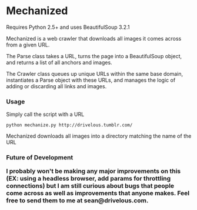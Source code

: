 <h1>Mechanized</h1>

<p>Requires Python 2.5+ and uses BeautifulSoup 3.2.1</p>

<p>Mechanized is a web crawler that downloads all images it comes across from a given URL.</p>

<p>The Parse class takes a URL, turns the page into a BeautifulSoup object, and returns a list of all anchors and images.</p>

<p>The Crawler class queues up unique URLs within the same base domain, instantiates a Parse object with these URLs, and manages the logic of adding or discarding all links and images.</p>

<h3>Usage</h3>

<p>Simply call the script with a URL</p>

<pre><code>python mechanize.py http://drivelous.tumblr.com/</code></pre>

<p>Mechanized downloads all images into a directory matching the name of the URL</p>

<h3>Future of Development</p>

<p>I probably won't be making any major improvements on this (EX: using a headless browser, add params for throttling connections) but I am still curious about bugs that people come across as well as improvements that anyone makes. Feel free to send them to me at sean@drivelous.com.</p>

